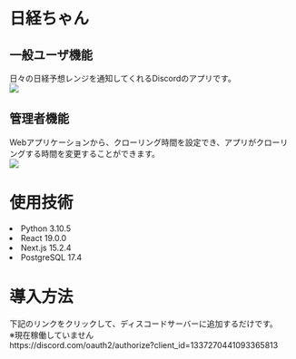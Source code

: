 <h1>日経ちゃん</h1>
<h2>一般ユーザ機能</h2>
日々の日経予想レンジを通知してくれるDiscordのアプリです。<br>
<img src="https://github.com/user-attachments/assets/11663a3b-75d0-4b2f-b613-74478eb36824"><br>

<h2>管理者機能</h2>
Webアプリケーションから、クローリング時間を設定でき、アプリがクローリングする時間を変更することができます。<br>
<img src="![image](https://github.com/user-attachments/assets/839ae832-2816-4a0e-8ad6-88fc8eec1ea1)"><br>

<h1>使用技術</h1>
<li>Python 3.10.5</li>
<li>React 19.0.0</li>
<li>Next.js 15.2.4</li>
<li>PostgreSQL 17.4</li>

<h1>導入方法</h1>
下記のリンクをクリックして、ディスコードサーバーに追加するだけです。<br>
※現在稼働していません<br>
https://discord.com/oauth2/authorize?client_id=1337270441093365813
